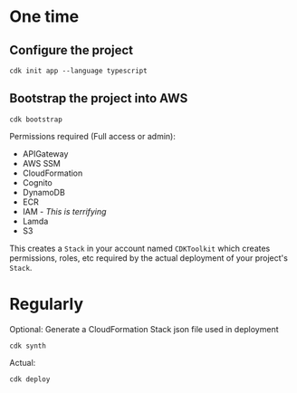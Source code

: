 # One time

## Configure the project
```
cdk init app --language typescript
```

## Bootstrap the project into AWS

```
cdk bootstrap
```

Permissions required (Full access or admin):

* APIGateway
* AWS SSM
* CloudFormation
* Cognito
* DynamoDB
* ECR
* IAM - _This is terrifying_
* Lamda
* S3

This creates a `Stack` in your account named `CDKToolkit` which creates permissions,
roles, etc required by the actual deployment of your project's `Stack`.

# Regularly

Optional: Generate a CloudFormation Stack json file used in deployment

```
cdk synth
```

Actual:

```
cdk deploy
```